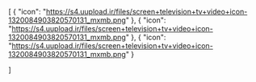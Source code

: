 [
  {
    "icon": "https://s4.uupload.ir/files/screen+television+tv+video+icon-1320084903820570131_mxmb.png"
  },
  {
    "icon": "https://s4.uupload.ir/files/screen+television+tv+video+icon-1320084903820570131_mxmb.png"
  },
  {
    "icon": "https://s4.uupload.ir/files/screen+television+tv+video+icon-1320084903820570131_mxmb.png"
  }
  
]
